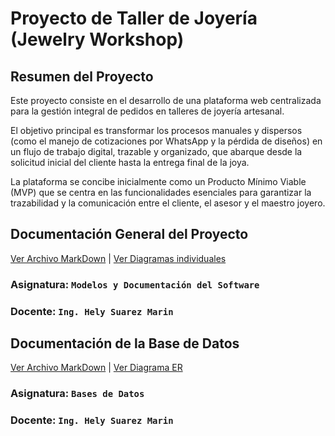 # Proyecto de Taller de Joyería (Jewelry Workshop)

## Resumen del Proyecto

Este proyecto consiste en el desarrollo de una plataforma web centralizada para la gestión integral de pedidos en talleres de joyería artesanal.

El objetivo principal es transformar los procesos manuales y dispersos (como el manejo de cotizaciones por WhatsApp y la pérdida de diseños) 
en un flujo de trabajo digital, trazable y organizado, que abarque desde la solicitud inicial del cliente hasta la entrega final de la joya.

La plataforma se concibe inicialmente como un Producto Mínimo Viable (MVP) que se centra en las funcionalidades
esenciales para garantizar la trazabilidad y la comunicación entre el cliente, el asesor y el maestro joyero.

## Documentación General del Proyecto

[Ver Archivo MarkDown](Documentacion/v2/Documentacion_Jewelry_Workshop_v2.md)
|
[Ver Diagramas individuales](Informes/assets/Diagramas/)

### Asignatura: ``` Modelos y Documentación del Software ```
### Docente: ``` Ing. Hely Suarez Marin ```

## Documentación de la Base de Datos

[Ver Archivo MarkDown](Documentacion/v2/Documentacion_Base_BD_v2.md)
|
[Ver Diagrama ER](ER/jewelry_workshop_v2.png)

### Asignatura: ``` Bases de Datos ```
### Docente: ``` Ing. Hely Suarez Marin ```
